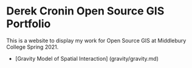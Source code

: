 # Derek Cronin Open Source GIS Portfolio
This is a website to display my work for Open Source GIS at Middlebury College Spring 2021. 

- [Gravity Model of Spatial Interaction] (gravity/gravity.md)
